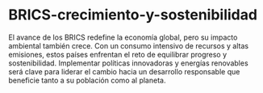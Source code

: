 # BRICS-crecimiento-y-sostenibilidad
El avance de los BRICS redefine la economía global, pero su impacto ambiental también crece. Con un consumo intensivo de recursos y altas emisiones, estos países enfrentan el reto de equilibrar progreso y sostenibilidad. Implementar políticas innovadoras y energías renovables será clave para liderar el cambio hacia un desarrollo responsable que beneficie tanto a su población como al planeta.
